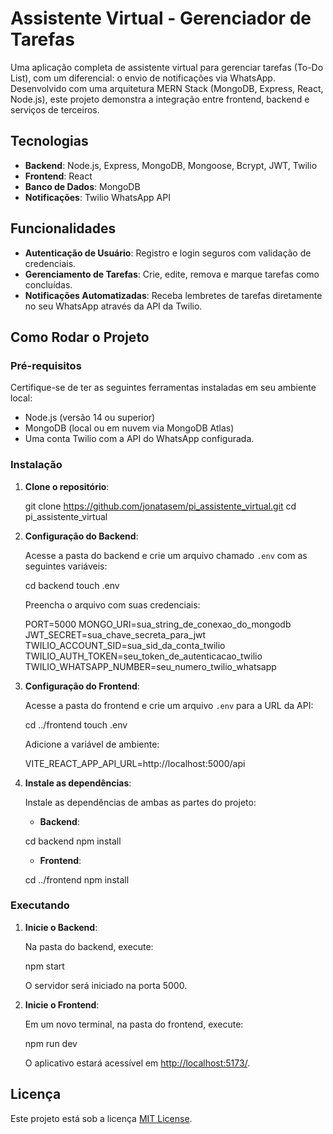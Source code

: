 # Assistente Virtual - Gerenciador de Tarefas

Uma aplicação completa de assistente virtual para gerenciar tarefas (To-Do List), com um diferencial: o envio de notificações via WhatsApp. Desenvolvido com uma arquitetura MERN Stack (MongoDB, Express, React, Node.js), este projeto demonstra a integração entre frontend, backend e serviços de terceiros.

## Tecnologias

- **Backend**: Node.js, Express, MongoDB, Mongoose, Bcrypt, JWT, Twilio
- **Frontend**: React
- **Banco de Dados**: MongoDB
- **Notificações**: Twilio WhatsApp API

## Funcionalidades

- **Autenticação de Usuário**: Registro e login seguros com validação de credenciais.
- **Gerenciamento de Tarefas**: Crie, edite, remova e marque tarefas como concluídas.
- **Notificações Automatizadas**: Receba lembretes de tarefas diretamente no seu WhatsApp através da API da Twilio.

## Como Rodar o Projeto

### Pré-requisitos

Certifique-se de ter as seguintes ferramentas instaladas em seu ambiente local:

- Node.js (versão 14 ou superior)
- MongoDB (local ou em nuvem via MongoDB Atlas)
- Uma conta Twilio com a API do WhatsApp configurada.

### Instalação

1. **Clone o repositório**:

   git clone https://github.com/jonatasem/pi_assistente_virtual.git
   cd pi_assistente_virtual
   
2. **Configuração do Backend**:

   Acesse a pasta do backend e crie um arquivo chamado `.env` com as seguintes variáveis:

   cd backend
   touch .env

   Preencha o arquivo com suas credenciais:

   PORT=5000
   MONGO_URI=sua_string_de_conexao_do_mongodb
   JWT_SECRET=sua_chave_secreta_para_jwt
   TWILIO_ACCOUNT_SID=sua_sid_da_conta_twilio
   TWILIO_AUTH_TOKEN=seu_token_de_autenticacao_twilio
   TWILIO_WHATSAPP_NUMBER=seu_numero_twilio_whatsapp

3. **Configuração do Frontend**:

   Acesse a pasta do frontend e crie um arquivo `.env` para a URL da API:

   cd ../frontend
   touch .env

   Adicione a variável de ambiente:

   VITE_REACT_APP_API_URL=http://localhost:5000/api
   
4. **Instale as dependências**:

   Instale as dependências de ambas as partes do projeto:

   - **Backend**:

   cd backend
   npm install
   
   - **Frontend**:

   cd ../frontend
   npm install
   
### Executando

1. **Inicie o Backend**:

   Na pasta do backend, execute:

   npm start
   
   O servidor será iniciado na porta 5000.

2. **Inicie o Frontend**:

   Em um novo terminal, na pasta do frontend, execute:

   npm run dev
   
   O aplicativo estará acessível em [http://localhost:5173/](http://localhost:5173/).

## Licença

Este projeto está sob a licença [MIT License](LICENSE).

